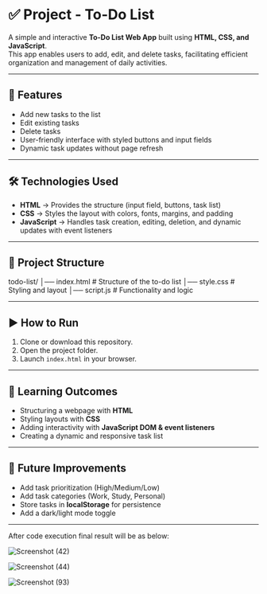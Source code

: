 # ✅ Project - To-Do List

A simple and interactive **To-Do List Web App** built using **HTML, CSS, and JavaScript**.  
This app enables users to add, edit, and delete tasks, facilitating efficient organization and management of daily activities.

---

## 🚀 Features
- Add new tasks to the list  
- Edit existing tasks  
- Delete tasks  
- User-friendly interface with styled buttons and input fields  
- Dynamic task updates without page refresh  

---

## 🛠️ Technologies Used
- **HTML** → Provides the structure (input field, buttons, task list)  
- **CSS** → Styles the layout with colors, fonts, margins, and padding  
- **JavaScript** → Handles task creation, editing, deletion, and dynamic updates with event listeners  

---

## 📂 Project Structure
todo-list/
│── index.html # Structure of the to-do list
│── style.css # Styling and layout
│── script.js # Functionality and logic


---

## ▶️ How to Run
1. Clone or download this repository.  
2. Open the project folder.  
3. Launch `index.html` in your browser.  
---

## 🎯 Learning Outcomes
- Structuring a webpage with **HTML**  
- Styling layouts with **CSS**  
- Adding interactivity with **JavaScript DOM & event listeners**  
- Creating a dynamic and responsive task list  

---

## 📌 Future Improvements
- Add task prioritization (High/Medium/Low)  
- Add task categories (Work, Study, Personal)  
- Store tasks in **localStorage** for persistence  
- Add a dark/light mode toggle  

---

After code execution final result will be as below:

![Screenshot (42)](https://github.com/user-attachments/assets/601cba8f-ad90-4738-afe6-6e196a94ab39)

![Screenshot (44)](https://github.com/user-attachments/assets/7e72013a-d31c-47c2-8c47-f6cd92328c4a)

![Screenshot (93)](https://github.com/user-attachments/assets/fd04f0b8-22c1-4a0f-bf27-10aa64e6b41d)


